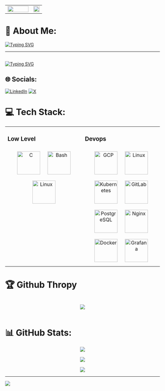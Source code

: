 <div align="center">
  <table align="center" >
    <tr>
      <td valign="center" width="70%">
        <img src="https://steamuserimages-a.akamaihd.net/ugc/845968728166114096/0B1D66E57BA169F6CDE165C30EE049C744EAF555/?imw=5000&imh=5000&ima=fit&impolicy=Letterbox&imcolor=%23000000&letterbox=false" align="center" style="width: 100%" />
      </td>
      <td valign="top" width="30%">
        <img src="Asset/God_jojo.gif" align="center" style="width: 100%" />
      </td>
    </tr>
  </table>
</div>  

# 💫 About Me:
<a href="https://git.io/typing-svg"><img src="https://readme-typing-svg.demolab.com?font=oswald&size=25&pause=1000&color=1E15F7&width=850&lines=+%F0%9F%94%AD+I%E2%80%99m+currently+working+on+Elitery+as+Devops+Engineer;%F0%9F%8C%B1+I%E2%80%99m+currently+learning+C+%2C+Network+and+Devops" alt="Typing SVG" /></a>
<br/>

---
<br/>
<a href="https://git.io/typing-svg"><img src="https://readme-typing-svg.demolab.com?font=bebas+neue&size=50&pause=1500&color=F7CC18&width=2000&height=70&lines=What+if+life+is+just+simulation+like+truman+show+but+much+worse%3F;I'll+be+damned+for+sure" alt="Typing SVG" /></a>

## 🌐 Socials:
[![LinkedIn](https://img.shields.io/badge/LinkedIn-%230077B5.svg?logo=linkedin&logoColor=white)](https://linkedin.com/in/dave-malvin) [![X](https://img.shields.io/badge/X-black.svg?logo=X&logoColor=white)](https://x.com/@dave_malvin) 

# 💻 Tech Stack:
<!-- ![C](https://img.shields.io/badge/c-%2300599C.svg?style=for-the-badge&logo=c&logoColor=white) ![AssemblyScript](https://img.shields.io/badge/assembly%20script-%23000000.svg?style=for-the-badge&logo=assemblyscript&logoColor=white) ![Google Cloud](https://img.shields.io/badge/GoogleCloud-%234285F4.svg?style=for-the-badge&logo=google-cloud&logoColor=white) ![NodeJS](https://img.shields.io/badge/node.js-6DA55F?style=for-the-badge&logo=node.js&logoColor=white) ![Apache](https://img.shields.io/badge/apache-%23D42029.svg?style=for-the-badge&logo=apache&logoColor=white) ![Nginx](https://img.shields.io/badge/nginx-%23009639.svg?style=for-the-badge&logo=nginx&logoColor=white) ![MongoDB](https://img.shields.io/badge/MongoDB-%234ea94b.svg?style=for-the-badge&logo=mongodb&logoColor=white) ![MySQL](https://img.shields.io/badge/mysql-4479A1.svg?style=for-the-badge&logo=mysql&logoColor=white) ![Postgres](https://img.shields.io/badge/postgres-%23316192.svg?style=for-the-badge&logo=postgresql&logoColor=white) ![GitLab](https://img.shields.io/badge/gitlab-%23181717.svg?style=for-the-badge&logo=gitlab&logoColor=white) ![Grafana](https://img.shields.io/badge/grafana-%23F46800.svg?style=for-the-badge&logo=grafana&logoColor=white) ![Docker](https://img.shields.io/badge/docker-%230db7ed.svg?style=for-the-badge&logo=docker&logoColor=white) ![Prometheus](https://img.shields.io/badge/Prometheus-E6522C?style=for-the-badge&logo=Prometheus&logoColor=white) ![JavaScript](https://img.shields.io/badge/javascript-%23323330.svg?style=for-the-badge&logo=javascript&logoColor=%23F7DF1E) -->
<table align="center"><tr><td valign="top" width="50%">



### Low Level  
<div align="center">  
<a href="https://www.cprogramming.com/" target="_blank"><img style="margin: 10px" src="https://profilinator.rishav.dev/skills-assets/c-original.svg" alt="C" height="75" /></a>  
<a href="https://www.gnu.org/software/bash/" target="_blank"><img style="margin: 10px" src="https://profilinator.rishav.dev/skills-assets/gnu_bash-icon.svg" alt="Bash" height="75" /></a>  
<a href="https://www.linux.org/" target="_blank"><img style="margin: 10px" src="https://profilinator.rishav.dev/skills-assets/linux-original.svg" alt="Linux" height="75" /></a>  
</div>

</td><td valign="top" width="50%">

### Devops  
<div align="center">  
  <a href="https://cloud.google.com/" target="_blank"><img style="margin: 10px" src="https://profilinator.rishav.dev/skills-assets/google_cloud-icon.svg" alt="GCP" height="75" /></a>  
  <a href="https://www.linux.org/" target="_blank"><img style="margin: 10px" src="https://profilinator.rishav.dev/skills-assets/linux-original.svg" alt="Linux" height="75" /></a>  
  <a href="https://kubernetes.io/" target="_blank"><img style="margin: 10px" src="https://profilinator.rishav.dev/skills-assets/kubernetes-icon.svg" alt="Kubernetes" height="75" /></a>  
  <a href="https://about.gitlab.com/" target="_blank"><img style="margin: 10px" src="https://profilinator.rishav.dev/skills-assets/gitlab.svg" alt="GitLab" height="75" /></a>  
  <a href="https://www.postgresql.org/" target="_blank"><img style="margin: 10px" src="https://profilinator.rishav.dev/skills-assets/postgresql-original-wordmark.svg" alt="PostgreSQL" height="75" /></a>  
  <a href="https://www.nginx.com/" target="_blank"><img style="margin: 10px" src="https://profilinator.rishav.dev/skills-assets/nginx-original.svg" alt="Nginx" height="75" /></a>  
  <a href="https://www.docker.com/" target="_blank"><img style="margin: 10px" src="https://profilinator.rishav.dev/skills-assets/docker-original-wordmark.svg" alt="Docker" height="75" /></a>  
  <a href="https://grafana.com/" target="_blank"><img style="margin: 10px" src="https://profilinator.rishav.dev/skills-assets/grafana.png" alt="Grafana" height="75" /></a>  
</div>

</td></tr></table>  

# 🏆 Github Thropy

<br/>
<div align="center">
  <img align="center" src="https://github-profile-trophy.vercel.app/?username=SiberDave&theme=matrix&row=2&column=4&no-bg=true">
</div>
<br/>

# 📊 GitHub Stats:
<div align="center">
  <img align="center" src="https://github-readme-stats.vercel.app/api?username=SiberDave&theme=dark&hide_border=false&include_all_commits=false&count_private=false" >  
</div> <br/>
<!-- ![](https://github-readme-stats.vercel.app/api?username=SiberDave&theme=dark&hide_border=false&include_all_commits=false&count_private=false)<br/> -->
<!-- [![](https://github-readme-streak-stats.herokuapp.com/?user=SiberDave&theme=dark&hide_border=false)<br/> -->
<div align="center">
  <img align="center" src="https://github-readme-streak-stats.herokuapp.com/?user=SiberDave&theme=dark&hide_border=false" >  
</div> </br>
<div align="center">
  <img align="center" src="https://github-readme-stats.vercel.app/api/top-langs/?username=SiberDave&theme=transparent" >  
</div>
<!-- ![](https://github-readme-stats.vercel.app/api/top-langs/?username=SiberDave&theme=dark&hide_border=false&include_all_commits=false&count_private=false&layout=compact) -->

---

[![](https://visitcount.itsvg.in/api?id=SiberDave&icon=1&color=1)](https://visitcount.itsvg.in)

